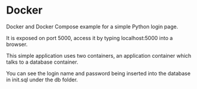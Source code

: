 # Docker
Docker and Docker Compose example for a simple Python login page.

It is exposed on port 5000, access it by typing localhost:5000 into a browser.

This simple application uses two containers, an application container which talks to a database container.

You can see the login name and password being inserted into the database in init.sql under the db folder.

